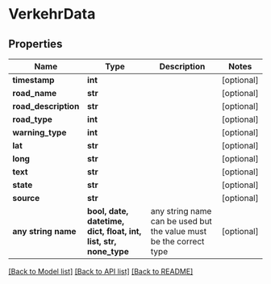 # VerkehrData


## Properties
Name | Type | Description | Notes
------------ | ------------- | ------------- | -------------
**timestamp** | **int** |  | [optional] 
**road_name** | **str** |  | [optional] 
**road_description** | **str** |  | [optional] 
**road_type** | **int** |  | [optional] 
**warning_type** | **int** |  | [optional] 
**lat** | **str** |  | [optional] 
**long** | **str** |  | [optional] 
**text** | **str** |  | [optional] 
**state** | **str** |  | [optional] 
**source** | **str** |  | [optional] 
**any string name** | **bool, date, datetime, dict, float, int, list, str, none_type** | any string name can be used but the value must be the correct type | [optional]

[[Back to Model list]](../README.md#documentation-for-models) [[Back to API list]](../README.md#documentation-for-api-endpoints) [[Back to README]](../README.md)


